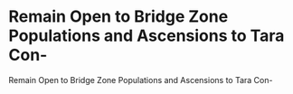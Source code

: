 # Remain Open to Bridge Zone Populations and Ascensions to Tara Con-

Remain Open to Bridge Zone Populations and Ascensions to Tara Con-